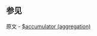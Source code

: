 ## 参见

原文 - [$accumulator (aggregation)]( https://docs.mongodb.com/manual/reference/operator/aggregation/accumulator/ )

